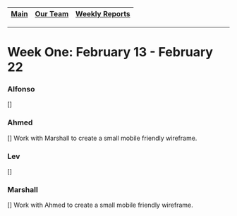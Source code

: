 [Main](../../master/README.md) | [Our Team](../../master/blurbs/team.md) | [Weekly Reports](../weekly_reports)
------------ | ------------- | -------------
---
# Week One: February 13 - February 22

### Alfonso

[] 

### Ahmed

[] Work with Marshall to create a small mobile friendly wireframe.

### Lev

[] 

### Marshall

[] Work with Ahmed to create a small mobile friendly wireframe.
